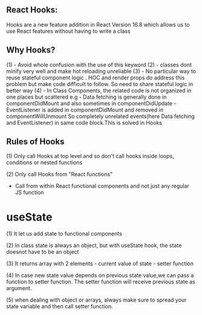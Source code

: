 React Hooks:
-----------
Hooks are a new feature addition in React Version 16.8 which allows us to use React features without having to write a class

Why Hooks?
----------
(1) - Avoid whole confusion with the use of this keyword
(2) - classes dont minify very well and make hot reloading unreliable
(3) - No particular way to reuse stateful component logic . HOC and render props do address this problem 
      but make code difficult to follow. So need to share stateful logic in better way 
(4) -  In Class Components, the related code is not organized in one places but scattered
e.g - Data fetching is generally done in componentDidMount and also sometimes in componentDidUpdate
    - EventListener is added in componentDidMount and removed in componentWillUnmount
So completely unrelated events(here Data fetching and EventListener) in same code block.This is solved in Hooks

Rules of Hooks 
--------------
(1) Only call Hooks at top level and so don't call hooks inside loops, conditions or nested functions

(2) Only call Hooks from "React functions" 
- Call from within React functional components and not just any regular JS function


useState
========
(1) It let us add state to functional components

(2) In class state is always an object, but with useState hook, the state doesnot have to be an object

(3) It returns array with 2 elements
    - current value of state
    - setter function

(4) In case new state value depends on previous state value,we can pass a function to setter function. The setter function will receive previous state as argument.

(5) when dealing with object or arrays, always make sure to spread your state variable and then call setter function.


